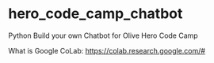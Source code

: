 # hero_code_camp_chatbot
Python Build your own Chatbot for Olive Hero Code Camp

What is Google CoLab: https://colab.research.google.com/# 
